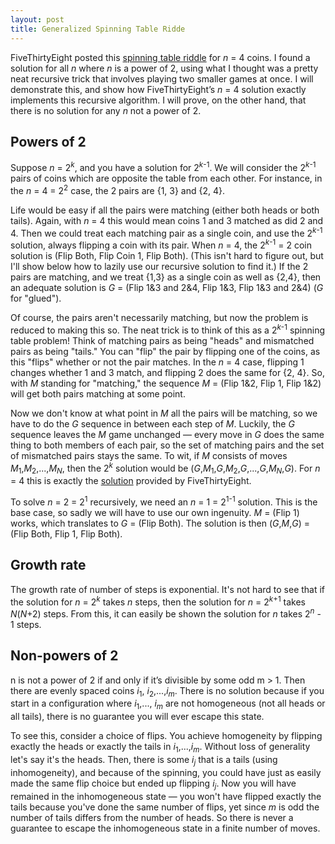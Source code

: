 ```yaml
---
layout: post
title: Generalized Spinning Table Ridde
---
```


FiveThirtyEight posted this [spinning table riddle](https://fivethirtyeight.com/features/i-would-walk-500-miles-and-i-would-riddle-500-more/) for *n* = 4 coins. I found a solution for all *n* where *n* is a power of 2, using what I thought was a pretty neat recursive trick that involves playing two smaller games at once.  I will demonstrate this, and show how FiveThirtyEight’s *n* = 4 solution exactly implements this recursive algorithm.  I will prove, on the other hand, that there is no solution for any *n* not a power of 2.

## Powers of 2

Suppose *n* = 2<sup>*k*</sup>, and you have a solution for 2<sup>*k*-1</sup>. We will consider the 2<sup>*k*-1</sup> pairs of coins which are opposite the table from each other. For instance, in the *n* = 4 = 2<sup>2</sup> case, the 2 pairs are \{1, 3\} and \{2, 4\}. 

Life would be easy if all the pairs were matching (either both heads or both tails). Again, with *n* = 4 this would mean coins 1 and 3 matched as did 2 and 4. Then we could treat each matching pair as a single coin, and use the 2<sup>*k*-1</sup> solution, always flipping a coin with its pair. When *n* = 4, the 2<sup>*k*-1</sup> = 2 coin solution is (Flip Both, Flip Coin 1, Flip Both). (This isn't hard to figure out, but I'll show below how to lazily use our recursive solution to find it.) If the 2 pairs are matching, and we treat {1,3} as a single coin as well as {2,4}, then an adequate solution is *G* = (Flip 1&3 and 2&4, Flip 1&3, Flip 1&3 and 2&4) (*G* for "glued").

Of course, the pairs aren't necessarily matching, but now the problem is reduced to making this so. The neat trick is to think of this as a 2<sup>*k*-1</sup> spinning table problem! Think of matching pairs as being "heads" and mismatched pairs as being "tails." You can "flip" the pair by flipping one of the coins, as this "flips" whether or not the pair matches. In the *n* = 4 case, flipping 1 changes whether 1 and 3 match, and flipping 2 does the same for \{2, 4\}. So, with *M* standing for "matching," the sequence *M* = (Flip 1&2, Flip 1, Flip 1&2) will get both pairs matching at some point.

Now we don't know at what point in *M* all the pairs will be matching, so we have to do the *G* sequence in between each step of *M*. Luckily, the *G* sequence leaves the *M* game unchanged — every move in *G* does the same thing to both members of each pair, so the set of matching pairs and the set of mismatched pairs stays the same. To wit, if *M* consists of moves *M*<sub>1</sub>,*M*<sub>2</sub>,...,*M*<sub>*N*</sub>, then the 2<sup>*k*</sup> solution would be (*G*,*M*<sub>1</sub>,*G*,*M*<sub>2</sub>,*G*,...,*G*,*M*<sub>*N*</sub>,*G*). For *n* = 4 this is exactly the [solution](https://fivethirtyeight.com/features/whats-your-best-scrabble-string/) provided by FiveThirtyEight.

To solve *n* = 2 = 2<sup>1</sup> recursively, we need an *n* = 1 = 2<sup>1-1</sup> solution. This is the base case, so sadly we will have to use our own ingenuity. *M* = (Flip 1) works, which translates to *G* = (Flip Both). The solution is then (*G*,*M*,*G*) = (Flip Both, Flip 1, Flip Both).

## Growth rate

The growth rate of number of steps is exponential. It's not hard to see that if the solution for *n* = 2<sup>*k*</sup> takes *n* steps, then the solution for *n* = 2<sup>*k*+1</sup> takes *N*(*N*+2) steps. From this, it can easily be shown the solution for *n* takes 2<sup>*n*</sup> - 1 steps.

## Non-powers of 2

n is not a power of 2 if and only if it’s divisible by some odd m > 1. Then there are evenly spaced coins *i*<sub>1</sub>, *i*<sub>2</sub>,...,*i*<sub>*m*</sub>. There is no solution because if you start in a configuration where *i*<sub>1</sub>,..., *i*<sub>*m*</sub> are not homogeneous (not all heads or all tails), there is no guarantee you will ever escape this state.

To see this, consider a choice of flips. You achieve homogeneity by flipping exactly the heads or exactly the tails in *i*<sub>1</sub>,...,*i*<sub>*m*</sub>. Without loss of generality let's say it's the heads. Then, there is some *i*<sub>*j*</sub> that is a tails (using inhomogeneity), and because of the spinning, you could have just as easily made the same flip choice but ended up flipping *i*<sub>*j*</sub>. Now you will have remained in the inhomogeneous state — you won't have flipped exactly the tails because you've done the same number of flips, yet since *m* is odd the number of tails differs from the number of heads. So there is never a guarantee to escape the inhomogeneous state in a finite number of moves.
